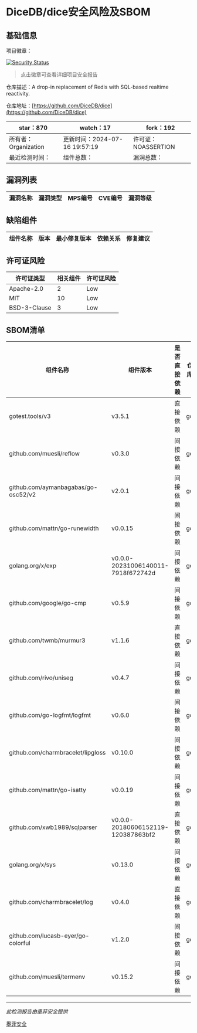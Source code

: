 # DiceDB/dice安全风险及SBOM

## 基础信息

项目徽章：

[![Security Status](https://www.murphysec.com/platform3/v31/badge/1813277196255612928.svg)](https://www.murphysec.com/console/report/1812552545194786816/1813277196255612928)

> 点击徽章可查看详细项目安全报告

仓库描述：A drop-in replacement of Redis with SQL-based realtime reactivity.

仓库地址：[https://github.com/DiceDB/dice](https://github.com/DiceDB/dice)

| star：870 | watch：17 | fork：192 |
| ----------- | -------------- | ------------ |
| 所有者：Organization | 更新时间：2024-07-16 19:57:19 | 许可证：NOASSERTION |
| 最近检测时间： | 组件总数： | 漏洞总数： |




## 漏洞列表

| 漏洞名称 | 漏洞类型 | MPS编号 | CVE编号 | 漏洞等级 |
| ------- | ------ | ------- | ------ | ----- |





## 缺陷组件

| 组件名称 | 版本 | 最小修复版本 | 依赖关系 | 修复建议 |
| -------- | ---- | ------------ | -------- | -------- |





## 许可证风险

| 许可证类型 | 相关组件 | 许可证风险 |
| ---------- | -------- | ---------- |
|Apache-2.0|2|Low|
|MIT|10|Low|
|BSD-3-Clause|3|Low|




## SBOM清单

| 组件名称 | 组件版本 | 是否直接依赖 | 仓库 |
| -------- | -------- | ------------ | ---- |
|gotest.tools/v3|v3.5.1|直接依赖|go|
|github.com/muesli/reflow|v0.3.0|间接依赖|go|
|github.com/aymanbagabas/go-osc52/v2|v2.0.1|间接依赖|go|
|github.com/mattn/go-runewidth|v0.0.15|间接依赖|go|
|golang.org/x/exp|v0.0.0-20231006140011-7918f672742d|间接依赖|go|
|github.com/google/go-cmp|v0.5.9|间接依赖|go|
|github.com/twmb/murmur3|v1.1.6|直接依赖|go|
|github.com/rivo/uniseg|v0.4.7|间接依赖|go|
|github.com/go-logfmt/logfmt|v0.6.0|间接依赖|go|
|github.com/charmbracelet/lipgloss|v0.10.0|间接依赖|go|
|github.com/mattn/go-isatty|v0.0.19|间接依赖|go|
|github.com/xwb1989/sqlparser|v0.0.0-20180606152119-120387863bf2|直接依赖|go|
|golang.org/x/sys|v0.13.0|间接依赖|go|
|github.com/charmbracelet/log|v0.4.0|直接依赖|go|
|github.com/lucasb-eyer/go-colorful|v1.2.0|间接依赖|go|
|github.com/muesli/termenv|v0.15.2|间接依赖|go|


------

*此检测报告由墨菲安全提供*

[墨菲安全](www.murphysec.com)